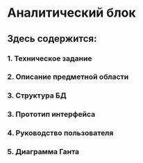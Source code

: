 # Аналитический блок
## Здесь содержится: 
### 1. Техническое задание
### 2. Описание предметной области
### 3. Структура БД
### 3. Прототип интерфейса
### 4. Руководство пользователя
### 5. Диаграмма Ганта
